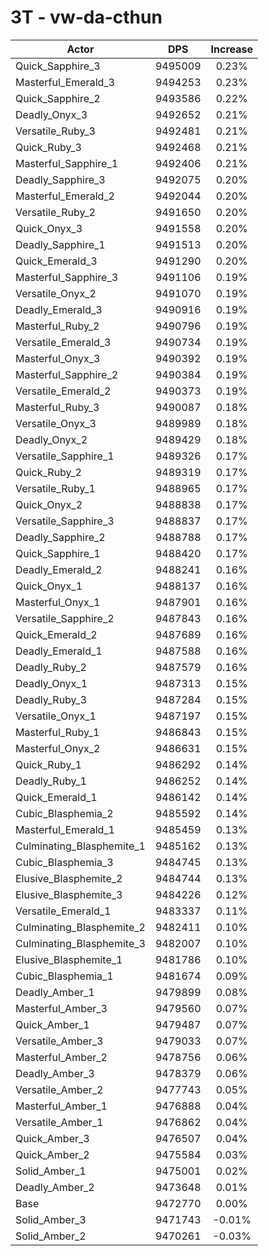 # 3T - vw-da-cthun
| Actor | DPS | Increase |
|---|:---:|:---:|
|Quick_Sapphire_3|9495009|0.23%|
|Masterful_Emerald_3|9494253|0.23%|
|Quick_Sapphire_2|9493586|0.22%|
|Deadly_Onyx_3|9492652|0.21%|
|Versatile_Ruby_3|9492481|0.21%|
|Quick_Ruby_3|9492468|0.21%|
|Masterful_Sapphire_1|9492406|0.21%|
|Deadly_Sapphire_3|9492075|0.20%|
|Masterful_Emerald_2|9492044|0.20%|
|Versatile_Ruby_2|9491650|0.20%|
|Quick_Onyx_3|9491558|0.20%|
|Deadly_Sapphire_1|9491513|0.20%|
|Quick_Emerald_3|9491290|0.20%|
|Masterful_Sapphire_3|9491106|0.19%|
|Versatile_Onyx_2|9491070|0.19%|
|Deadly_Emerald_3|9490916|0.19%|
|Masterful_Ruby_2|9490796|0.19%|
|Versatile_Emerald_3|9490734|0.19%|
|Masterful_Onyx_3|9490392|0.19%|
|Masterful_Sapphire_2|9490384|0.19%|
|Versatile_Emerald_2|9490373|0.19%|
|Masterful_Ruby_3|9490087|0.18%|
|Versatile_Onyx_3|9489989|0.18%|
|Deadly_Onyx_2|9489429|0.18%|
|Versatile_Sapphire_1|9489326|0.17%|
|Quick_Ruby_2|9489319|0.17%|
|Versatile_Ruby_1|9488965|0.17%|
|Quick_Onyx_2|9488838|0.17%|
|Versatile_Sapphire_3|9488837|0.17%|
|Deadly_Sapphire_2|9488788|0.17%|
|Quick_Sapphire_1|9488420|0.17%|
|Deadly_Emerald_2|9488241|0.16%|
|Quick_Onyx_1|9488137|0.16%|
|Masterful_Onyx_1|9487901|0.16%|
|Versatile_Sapphire_2|9487843|0.16%|
|Quick_Emerald_2|9487689|0.16%|
|Deadly_Emerald_1|9487588|0.16%|
|Deadly_Ruby_2|9487579|0.16%|
|Deadly_Onyx_1|9487313|0.15%|
|Deadly_Ruby_3|9487284|0.15%|
|Versatile_Onyx_1|9487197|0.15%|
|Masterful_Ruby_1|9486843|0.15%|
|Masterful_Onyx_2|9486631|0.15%|
|Quick_Ruby_1|9486292|0.14%|
|Deadly_Ruby_1|9486252|0.14%|
|Quick_Emerald_1|9486142|0.14%|
|Cubic_Blasphemia_2|9485592|0.14%|
|Masterful_Emerald_1|9485459|0.13%|
|Culminating_Blasphemite_1|9485162|0.13%|
|Cubic_Blasphemia_3|9484745|0.13%|
|Elusive_Blasphemite_2|9484744|0.13%|
|Elusive_Blasphemite_3|9484226|0.12%|
|Versatile_Emerald_1|9483337|0.11%|
|Culminating_Blasphemite_2|9482411|0.10%|
|Culminating_Blasphemite_3|9482007|0.10%|
|Elusive_Blasphemite_1|9481786|0.10%|
|Cubic_Blasphemia_1|9481674|0.09%|
|Deadly_Amber_1|9479899|0.08%|
|Masterful_Amber_3|9479560|0.07%|
|Quick_Amber_1|9479487|0.07%|
|Versatile_Amber_3|9479033|0.07%|
|Masterful_Amber_2|9478756|0.06%|
|Deadly_Amber_3|9478379|0.06%|
|Versatile_Amber_2|9477743|0.05%|
|Masterful_Amber_1|9476888|0.04%|
|Versatile_Amber_1|9476862|0.04%|
|Quick_Amber_3|9476507|0.04%|
|Quick_Amber_2|9475584|0.03%|
|Solid_Amber_1|9475001|0.02%|
|Deadly_Amber_2|9473648|0.01%|
|Base|9472770|0.00%|
|Solid_Amber_3|9471743|-0.01%|
|Solid_Amber_2|9470261|-0.03%|
